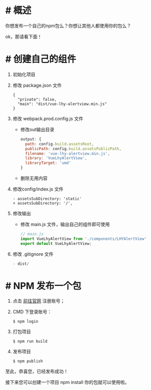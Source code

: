 

# # 概述

你想发布一个自己的npm包么？你想让其他人都使用你的包么？

ok，那请看下面！

# # 创建自己的组件

1. 初始化项目

2. 修改 package.json 文件

   ```
   {
     "private": false,
     "main": "dist/vue-lhy-alertview.min.js"
   }
   ```

3. 修改 webpack.prod.config.js 文件

   - 修改out输出目录

     ```js
     output: {
       path: config.build.assetsRoot,
       publicPath: config.build.assetsPublicPath,
       filename: 'vue-lhy-alertview.min.js',
       library: 'VueLhyAlertView',
       libraryTarget: 'umd'
     }
     ```

   - 删除无用内容

4. 修改config/index.js 文件

   ```
   - assetsSubDirectory: 'static'
   + assetsSubDirectory: '/',
   ```

5. 修改输出

   - 修改 main.js 文件，输出自己的组件即可使用

     ```js
     // main.js
     import VueLhyAlertView from './components/LHYAlertView'
     export default VueLhyAlertView;
     ```

6. 修改 .gitignore 文件

   ```js
   - dist/
   ```

# # NPM 发布一个包

1. 点击 [前往官网](https://www.npmjs.com/) 注册账号；

2. CMD 下登录账号：

   ```shell
   $ npm login
   ```

3. 打包项目

   ```shell
   $ npm run build
   ```

4. 发布项目

   ```shell
   $ npm publish
   ```


至此，恭喜您，已经发布成功！

接下来您可以创建一个项目 npm install 你的包就可以使用啦。
















